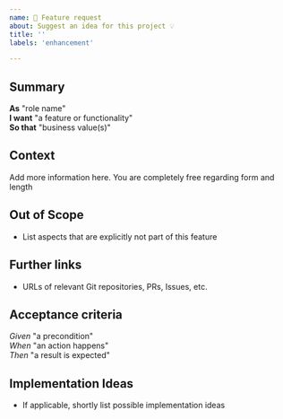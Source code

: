 ```yaml
---
name: 🚀 Feature request
about: Suggest an idea for this project 💡
title: ''
labels: 'enhancement'

---
```

<!--
Thank you for opening a feature request. Please take the time to fill out the form below.
Don't worry too much about completing the form. If you don't know how to start,
write your idea in "## Context" and we'll fill out the rest based on what we understood.
-->

## Summary

**As** "role name"\
**I want** "a feature or functionality"\
**So that** "business value(s)"

## Context

Add more information here. You are completely free regarding form and length

## Out of Scope

* List aspects that are explicitly not part of this feature

## Further links

* URLs of relevant Git repositories, PRs, Issues, etc.

## Acceptance criteria

<!--
If you already have ideas what the requirements are, please let us know.
This helps us to further understand what has to be done for your feature.
You can use the given-when-then expressions multiple times.
This might not always be necessary.
-->

*Given* "a precondition"\
*When* "an action happens"\
*Then* "a result is expected"

## Implementation Ideas

* If applicable, shortly list possible implementation ideas
